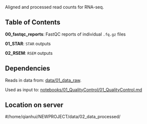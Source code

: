 Aligned and processed read counts for RNA-seq.

## Table of Contents

**00_fastqc_reports**: FastQC reports of individual `.fq.gz` files

**01_STAR**: `STAR` outputs

**02_RSEM**: `RSEM` outputs


## Dependencies

Reads in data from: [data/01_data_raw](../01_data_raw/). 

Used as input to: [notebooks/01_QualityControl/01_QualityControl.md](../../notebooks/01_QualityControl/)

## Location on server

#/home/qianhui/NEWPROJECT/data/02_data_processed/
